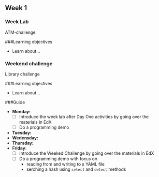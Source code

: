 ## Week 1
### Week Lab
ATM-challenge

###Learning objectives
* Learn about...

### Weekend challenge
Library challenge

###Learning objectives
* Learn about...

###Guide
- **Monday:**
  - [ ] Introduce the week lab after Day One activities by going over the materials in EdX
  - [ ] Do a programming demo
- **Tuesday:**
- **Wedensday:**
- **Thursday:**
- **Friday:**
  - [ ] Introduce the Weeked Challenge by going over the materials in EdX
  - [ ] Do a programming demo with focus on
    - reading from and writing to a YAML file
    - serching a hash using `select` and `detect` methods
